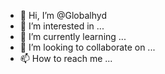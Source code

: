 - 👋 Hi, I’m @Globalhyd
- 👀 I’m interested in ...
- 🌱 I’m currently learning ...
- 💞️ I’m looking to collaborate on ...
- 📫 How to reach me ...

<!---
Globalhyd/Globalhyd is a ✨ special ✨ repository because its `README.md` (this file) appears on your GitHub profile.
You can click the Preview link to take a look at your changes.
--->
